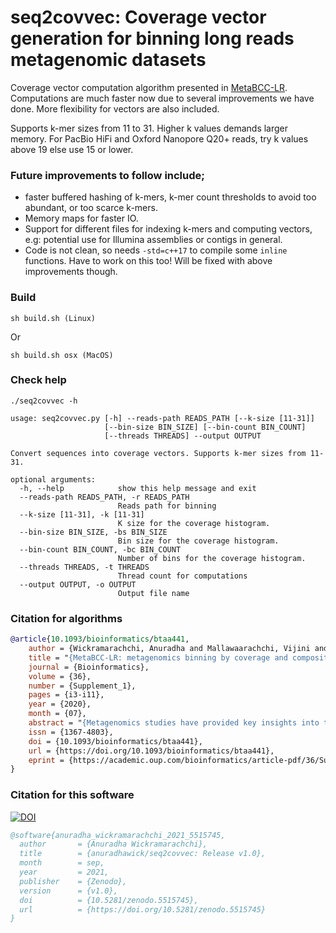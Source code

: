 # seq2covvec: Coverage vector generation for binning long reads metagenomic datasets

Coverage vector computation algorithm presented in [MetaBCC-LR](https://doi.org/10.1093/bioinformatics/btaa441).
Computations are much faster now due to several improvements we have done. More flexibility for vectors are also included.

Supports k-mer sizes from 11 to 31. Higher k values demands larger memory. For PacBio HiFi and Oxford Nanopore Q20+ reads, try k values above 19 else use 15 or lower.

### Future improvements to follow include; 
* faster buffered hashing of k-mers, k-mer count thresholds to avoid too abundant, or too scarce k-mers. 
* Memory maps for faster IO.
* Support for different files for indexing k-mers and computing vectors, e.g: potential use for Illumina assemblies or contigs in general.
* Code is not clean, so needs `-std=c++17` to compile some `inline` functions. Have to work on this too! Will be fixed with above improvements though.



### Build

```
sh build.sh (Linux)
```
Or
```
sh build.sh osx (MacOS)
```

### Check help

```
./seq2covvec -h

usage: seq2covvec.py [-h] --reads-path READS_PATH [--k-size [11-31]]
                     [--bin-size BIN_SIZE] [--bin-count BIN_COUNT]
                     [--threads THREADS] --output OUTPUT

Convert sequences into coverage vectors. Supports k-mer sizes from 11-31.

optional arguments:
  -h, --help            show this help message and exit
  --reads-path READS_PATH, -r READS_PATH
                        Reads path for binning
  --k-size [11-31], -k [11-31]
                        K size for the coverage histogram.
  --bin-size BIN_SIZE, -bs BIN_SIZE
                        Bin size for the coverage histogram.
  --bin-count BIN_COUNT, -bc BIN_COUNT
                        Number of bins for the coverage histogram.
  --threads THREADS, -t THREADS
                        Thread count for computations
  --output OUTPUT, -o OUTPUT
                        Output file name
```

### Citation for algorithms

```bibtex
@article{10.1093/bioinformatics/btaa441,
    author = {Wickramarachchi, Anuradha and Mallawaarachchi, Vijini and Rajan, Vaibhav and Lin, Yu},
    title = "{MetaBCC-LR: metagenomics binning by coverage and composition for long reads}",
    journal = {Bioinformatics},
    volume = {36},
    number = {Supplement_1},
    pages = {i3-i11},
    year = {2020},
    month = {07},
    abstract = "{Metagenomics studies have provided key insights into the composition and structure of microbial communities found in different environments. Among the techniques used to analyse metagenomic data, binning is considered a crucial step to characterize the different species of micro-organisms present. The use of short-read data in most binning tools poses several limitations, such as insufficient species-specific signal, and the emergence of long-read sequencing technologies offers us opportunities to surmount them. However, most current metagenomic binning tools have been developed for short reads. The few tools that can process long reads either do not scale with increasing input size or require a database with reference genomes that are often unknown. In this article, we present MetaBCC-LR, a scalable reference-free binning method which clusters long reads directly based on their k-mer coverage histograms and oligonucleotide composition.We evaluate MetaBCC-LR on multiple simulated and real metagenomic long-read datasets with varying coverages and error rates. Our experiments demonstrate that MetaBCC-LR substantially outperforms state-of-the-art reference-free binning tools, achieving ∼13\\% improvement in F1-score and ∼30\\% improvement in ARI compared to the best previous tools. Moreover, we show that using MetaBCC-LR before long-read assembly helps to enhance the assembly quality while significantly reducing the assembly cost in terms of time and memory usage. The efficiency and accuracy of MetaBCC-LR pave the way for more effective long-read-based metagenomics analyses to support a wide range of applications.The source code is freely available at: https://github.com/anuradhawick/MetaBCC-LR.Supplementary data are available at Bioinformatics online.}",
    issn = {1367-4803},
    doi = {10.1093/bioinformatics/btaa441},
    url = {https://doi.org/10.1093/bioinformatics/btaa441},
    eprint = {https://academic.oup.com/bioinformatics/article-pdf/36/Supplement\_1/i3/33488763/btaa441.pdf},
}
```

### Citation for this software

[![DOI](https://zenodo.org/badge/380135386.svg)](https://zenodo.org/badge/latestdoi/380135386)


```bibtex
@software{anuradha_wickramarachchi_2021_5515745,
  author       = {Anuradha Wickramarachchi},
  title        = {anuradhawick/seq2covvec: Release v1.0},
  month        = sep,
  year         = 2021,
  publisher    = {Zenodo},
  version      = {v1.0},
  doi          = {10.5281/zenodo.5515745},
  url          = {https://doi.org/10.5281/zenodo.5515745}
}
```

